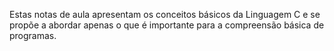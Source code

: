 Estas notas de aula apresentam os conceitos básicos da Linguagem C e se propõe a abordar apenas o que é importante para a compreensão básica de programas.

